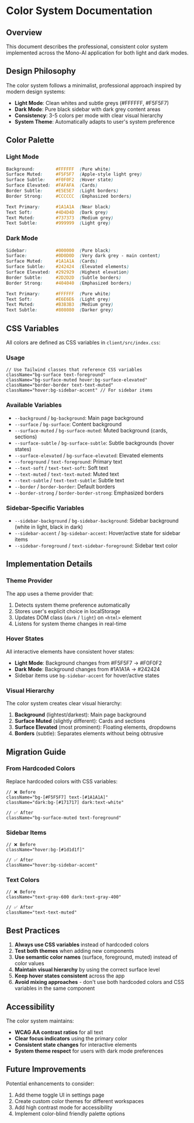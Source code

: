 # Color System Documentation

## Overview
This document describes the professional, consistent color system implemented across the Mono-AI application for both light and dark modes.

## Design Philosophy
The color system follows a minimalist, professional approach inspired by modern design systems:
- **Light Mode**: Clean whites and subtle greys (#FFFFFF, #F5F5F7)
- **Dark Mode**: Pure black sidebar with dark grey content areas
- **Consistency**: 3-5 colors per mode with clear visual hierarchy
- **System Theme**: Automatically adapts to user's system preference

## Color Palette

### Light Mode
```css
Background:        #FFFFFF  (Pure white)
Surface Muted:     #F5F5F7  (Apple-style light grey)
Surface Subtle:    #F0F0F2  (Hover state)
Surface Elevated:  #FAFAFA  (Cards)
Border Subtle:     #E5E5E7  (Light borders)
Border Strong:     #CCCCCC  (Emphasized borders)

Text Primary:      #1A1A1A  (Near black)
Text Soft:         #4D4D4D  (Dark grey)
Text Muted:        #737373  (Medium grey)
Text Subtle:       #999999  (Light grey)
```

### Dark Mode
```css
Sidebar:           #000000  (Pure black)
Surface:           #0D0D0D  (Very dark grey - main content)
Surface Muted:     #1A1A1A  (Cards)
Surface Subtle:    #242424  (Elevated elements)
Surface Elevated:  #292929  (Highest elevation)
Border Subtle:     #2D2D2D  (Subtle borders)
Border Strong:     #404040  (Emphasized borders)

Text Primary:      #FFFFFF  (Pure white)
Text Soft:         #E6E6E6  (Light grey)
Text Muted:        #B3B3B3  (Medium grey)
Text Subtle:       #808080  (Darker grey)
```

## CSS Variables

All colors are defined as CSS variables in `client/src/index.css`:

### Usage
```tsx
// Use Tailwind classes that reference CSS variables
className="bg-surface text-foreground"
className="bg-surface-muted hover:bg-surface-elevated"
className="border-border text-text-muted"
className="hover:bg-sidebar-accent" // For sidebar items
```

### Available Variables
- `--background` / `bg-background`: Main page background
- `--surface` / `bg-surface`: Content background
- `--surface-muted` / `bg-surface-muted`: Muted background (cards, sections)
- `--surface-subtle` / `bg-surface-subtle`: Subtle backgrounds (hover states)
- `--surface-elevated` / `bg-surface-elevated`: Elevated elements
- `--foreground` / `text-foreground`: Primary text
- `--text-soft` / `text-text-soft`: Soft text
- `--text-muted` / `text-text-muted`: Muted text
- `--text-subtle` / `text-text-subtle`: Subtle text
- `--border` / `border-border`: Default borders
- `--border-strong` / `border-border-strong`: Emphasized borders

### Sidebar-Specific Variables
- `--sidebar-background` / `bg-sidebar-background`: Sidebar background (white in light, black in dark)
- `--sidebar-accent` / `bg-sidebar-accent`: Hover/active state for sidebar items
- `--sidebar-foreground` / `text-sidebar-foreground`: Sidebar text color

## Implementation Details

### Theme Provider
The app uses a theme provider that:
1. Detects system theme preference automatically
2. Stores user's explicit choice in localStorage
3. Updates DOM class (`dark` / `light`) on `<html>` element
4. Listens for system theme changes in real-time

### Hover States
All interactive elements have consistent hover states:
- **Light Mode**: Background changes from #F5F5F7 → #F0F0F2
- **Dark Mode**: Background changes from #1A1A1A → #242424
- Sidebar items use `bg-sidebar-accent` for hover/active states

### Visual Hierarchy
The color system creates clear visual hierarchy:
1. **Background** (lightest/darkest): Main page background
2. **Surface Muted** (slightly different): Cards and sections
3. **Surface Elevated** (most prominent): Floating elements, dropdowns
4. **Borders** (subtle): Separates elements without being obtrusive

## Migration Guide

### From Hardcoded Colors
Replace hardcoded colors with CSS variables:

```tsx
// ❌ Before
className="bg-[#F5F5F7] text-[#1A1A1A]"
className="dark:bg-[#171717] dark:text-white"

// ✅ After
className="bg-surface-muted text-foreground"
```

### Sidebar Items
```tsx
// ❌ Before
className="hover:bg-[#1d1d1f]"

// ✅ After
className="hover:bg-sidebar-accent"
```

### Text Colors
```tsx
// ❌ Before
className="text-gray-600 dark:text-gray-400"

// ✅ After
className="text-text-muted"
```

## Best Practices

1. **Always use CSS variables** instead of hardcoded colors
2. **Test both themes** when adding new components
3. **Use semantic color names** (surface, foreground, muted) instead of color values
4. **Maintain visual hierarchy** by using the correct surface level
5. **Keep hover states consistent** across the app
6. **Avoid mixing approaches** - don't use both hardcoded colors and CSS variables in the same component

## Accessibility

The color system maintains:
- **WCAG AA contrast ratios** for all text
- **Clear focus indicators** using the primary color
- **Consistent state changes** for interactive elements
- **System theme respect** for users with dark mode preferences

## Future Improvements

Potential enhancements to consider:
1. Add theme toggle UI in settings page
2. Create custom color themes for different workspaces
3. Add high contrast mode for accessibility
4. Implement color-blind friendly palette options


